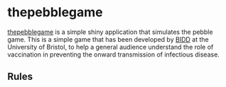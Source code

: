 
<!-- README.md is generated from README.Rmd. Please edit that file -->
thepebblegame
=============

[thepebblegame](https://seabbs.shinyapps.io/thepebblegame/) is a simple shiny application that simulates the pebble game. This is a simple game that has been developed by [BIDD](http://www.bristol.ac.uk/social-community-medicine/research/groups/bidd/) at the University of Bristol, to help a general audience understand the role of vaccination in preventing the onward transmission of infectious disease.

Rules
-----
